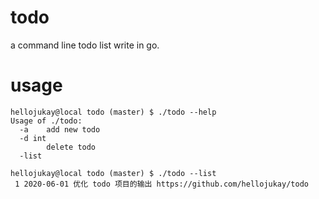 # todo
a command line todo list write in go.
# usage
```shell
hellojukay@local todo (master) $ ./todo --help
Usage of ./todo:
  -a	add new todo
  -d int
    	delete todo
  -list

hellojukay@local todo (master) $ ./todo --list
 1 2020-06-01 优化 todo 项目的输出 https://github.com/hellojukay/todo
```

